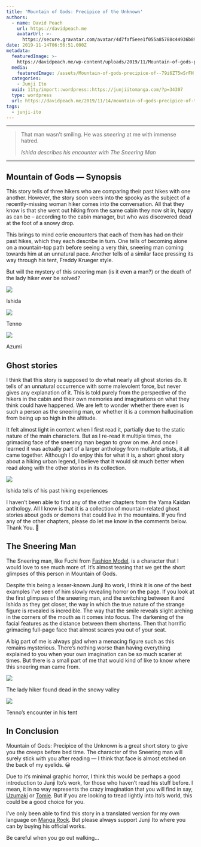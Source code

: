 ```yaml
---
title: 'Mountain of Gods: Precipice of the Unknown'
authors:
  - name: David Peach
    url: https://davidpeach.me
    avatarUrl: >-
      https://secure.gravatar.com/avatar/4d7faf5eee1f055a85788c44936b8995eaab6dfb004e7854ec747ccb272e91ee?s=96&d=mm&r=g
date: 2019-11-14T06:56:51.000Z
metadata:
  featuredImage: >-
    https://davidpeach.me/wp-content/uploads/2019/11/Mountain-of-gods-precipice-of-the-unknown-by-Junji-Ito.webp
  media:
    featuredImage: /assets/Mountain-of-gods-precipice-of--79i6ZT5wSrFH.webp
  categories:
    - Junji Ito
  uuid: 11ty/import::wordpress::https://junjiitomanga.com/?p=34307
  type: wordpress
  url: https://davidpeach.me/2019/11/14/mountain-of-gods-precipice-of-the-unknown/
tags:
  - junji-ito
---
```

* * *

> That man wasn’t smiling. He was _sneering_ at me with immense hatred.
> 
> <cite>Ishida describes his encounter with The Sneering Man</cite>

* * *

## Mountain of Gods — Synopsis

This story tells of three hikers who are comparing their past hikes with one another. However, the story soon veers into the spooky as the subject of a recently-missing woman hiker comes into the conversation. All that they know is that she went out hiking from the same cabin they now sit in, happy as can be – according to the cabin manager, but who was discovered dead at the foot of a snowy drop.

This brings to mind eerie encounters that each of them has had on their past hikes, which they each describe in turn. One tells of becoming alone on a mountain-top path before seeing a very thin, sneering man coming towards him at an unnatural pace. Another tells of a similar face pressing its way through his tent, Freddy Krueger style.

But will the mystery of this sneering man (is it even a man?) or the death of the lady hiker ever be solved?

[![](/assets/Ishida-300x300-Tb2h98bnN7CS.jpg)](/assets/Ishida-300x300-Tb2h98bnN7CS.jpg)

Ishida

[![](/assets/Tenno-300x300-oYEH1ngA2FuO.jpg)](/assets/Tenno-300x300-oYEH1ngA2FuO.jpg)

Tenno

[![](/assets/Azumi-300x300-sNSTBkBnp6U2.jpg)](/assets/Azumi-300x300-sNSTBkBnp6U2.jpg)

Azumi

## Ghost stories

I think that this story is supposed to do what nearly all ghost stories do. It tells of an unnatural occurrence with some malevolent force, but never gives any explanation of it. This is told purely from the perspective of the hikers in the cabin and their own memories and imaginations on what they think could have happened. We are left to wonder whether there even is such a person as the sneering man, or whether it is a common hallucination from being up so high in the altitude.

It felt almost light in content when I first read it, partially due to the static nature of the main characters. But as I re-read it multiple times, the grimacing face of the sneering man began to grow on me. And once I learned it was actually part of a larger anthology from multiple artists, it all came together. Although I do enjoy this for what it is, a short ghost story about a hiking urban legend, I believe that it would sit much better when read along with the other stories in its collection.

[![](/assets/Ishida-tells-of-his-past-hikin-i0Pn1mzWf8cH.jpg)](/assets/Ishida-tells-of-his-past-hikin-i0Pn1mzWf8cH.jpg)

Ishida tells of his past hiking experiences

I haven’t been able to find any of the other chapters from the Yama Kaidan anthology. All I know is that it is a collection of mountain-related ghost stories about gods or demons that could live in the mountains. If you find any of the other chapters, please do let me know in the comments below. Thank You. 🙂

## The Sneering Man

The Sneering man, like Fuchi from [Fashion Model](https://davidpeach.me/fashion-model/), is a character that I would love to see much more of. It’s almost teasing that we get the short glimpses of this person in Mountain of Gods.

Despite this being a lesser-known Junji Ito work, I think it is one of the best examples I’ve seen of him slowly revealing horror on the page. If you look at the first glimpses of the sneering man, and the switching between it and Ishida as they get closer, the way in which the true nature of the strange figure is revealed is incredible. The way that the smile reveals slight arching in the corners of the mouth as it comes into focus. The darkening of the facial features as the distance between them shortens. Then that horrific grimacing full-page face that almost scares you out of your seat.

A big part of me is always glad when a menacing figure such as this remains mysterious. There’s nothing worse than having everything explained to you when your own imagination can be so much scarier at times. But there is a small part of me that would kind of like to know where this sneering man came from.

[![](/assets/The-lady-hiker-found-dead-in-t-5uVCdkRb4v6y.jpg)](/assets/The-lady-hiker-found-dead-in-t-5uVCdkRb4v6y.jpg)

The lady hiker found dead in the snowy valley

[![](/assets/Tennos-encounter-in-his-tent-3-Ko2truombT75.jpg)](/assets/Tennos-encounter-in-his-tent-3-Ko2truombT75.jpg)

Tenno’s encounter in his tent

## In Conclusion

Mountain of Gods: Precipice of the Unknown is a great short story to give you the creeps before bed time. The character of the Sneering man will surely stick with you after reading — I think that face is almost etched on the back of my eyelids. 😀

Due to it’s minimal graphic horror, I think this would be perhaps a good introduction to Junji Ito’s work, for those who haven’t read his stuff before. I mean, it in no way represents the crazy imagination that you will find in say, [Uzumaki](/tag/uzumaki/) or [Tomie](/tag/tomie-collection/). But if you are looking to tread lightly into Ito’s world, this could be a good choice for you.

I’ve only been able to find this story in a translated version for my own language on [Manga Rock](https://mangarock.com/manga/mrs-serie-168756/chapter/mrs-chapter-168757). But please always support Junji Ito where you can by buying his official works.

Be careful when you go out walking…